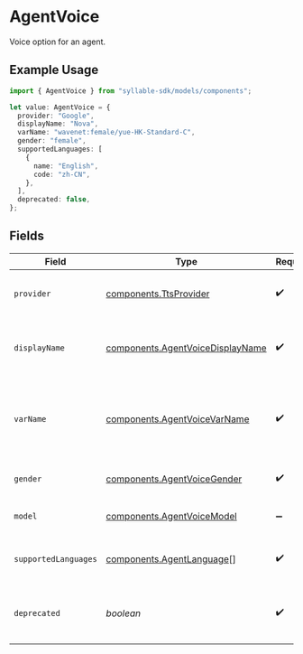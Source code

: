 # AgentVoice

Voice option for an agent.

## Example Usage

```typescript
import { AgentVoice } from "syllable-sdk/models/components";

let value: AgentVoice = {
  provider: "Google",
  displayName: "Nova",
  varName: "wavenet:female/yue-HK-Standard-C",
  gender: "female",
  supportedLanguages: [
    {
      name: "English",
      code: "zh-CN",
    },
  ],
  deprecated: false,
};
```

## Fields

| Field                                                                                | Type                                                                                 | Required                                                                             | Description                                                                          |
| ------------------------------------------------------------------------------------ | ------------------------------------------------------------------------------------ | ------------------------------------------------------------------------------------ | ------------------------------------------------------------------------------------ |
| `provider`                                                                           | [components.TtsProvider](../../models/components/ttsprovider.md)                     | :heavy_check_mark:                                                                   | TTS provider for an agent voice.                                                     |
| `displayName`                                                                        | [components.AgentVoiceDisplayName](../../models/components/agentvoicedisplayname.md) | :heavy_check_mark:                                                                   | Display names of voices that Syllable supports.                                      |
| `varName`                                                                            | [components.AgentVoiceVarName](../../models/components/agentvoicevarname.md)         | :heavy_check_mark:                                                                   | The variable name of an agent voice (used when procesing messages).                  |
| `gender`                                                                             | [components.AgentVoiceGender](../../models/components/agentvoicegender.md)           | :heavy_check_mark:                                                                   | Gender for an agent voice.                                                           |
| `model`                                                                              | [components.AgentVoiceModel](../../models/components/agentvoicemodel.md)             | :heavy_minus_sign:                                                                   | Model for an agent voice.                                                            |
| `supportedLanguages`                                                                 | [components.AgentLanguage](../../models/components/agentlanguage.md)[]               | :heavy_check_mark:                                                                   | Languages supported by the voice                                                     |
| `deprecated`                                                                         | *boolean*                                                                            | :heavy_check_mark:                                                                   | Whether the voice is deprecated and should not be used                               |